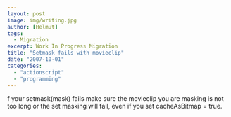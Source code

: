```yaml
---
layout: post
image: img/writing.jpg
author: [Helmut]
tags:
  - Migration
excerpt: Work In Progress Migration
title: "Setmask fails with movieclip"
date: "2007-10-01"
categories: 
  - "actionscript"
  - "programming"
---
```


f your setmask(mask) fails make sure the movieclip you are masking is not too long or the set masking will fail, even if you set cacheAsBitmap = true.
